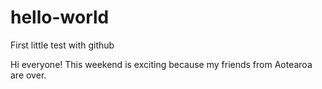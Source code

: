 # hello-world
First little test with github

Hi everyone! This weekend is exciting because my friends from Aotearoa are over.
